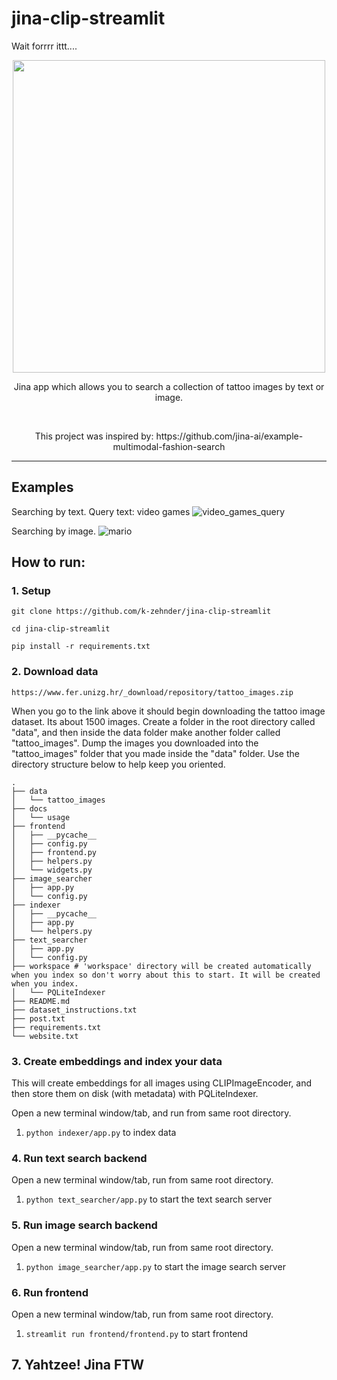 # jina-clip-streamlit

Wait forrrr ittt....
<p align="center">
  <a href=docs/usage/workstitle.jpg>
    <img src="docs/usage/workstitle.jpg" width="500">
  </a>
</p>

<div>
    <p align="center">
        Jina app which allows you to search a collection of tattoo images by text or image.
    </p>
    <br>
    <p align="center">
        This project was inspired by: 
        https://github.com/jina-ai/example-multimodal-fashion-search
    </p>
</div>

----
## Examples
Searching by text.
Query text: video games
![video_games_query](docs/usage/usage_video_games.jpg)

Searching by image.
![mario](docs/usage/usage_image_mario.jpg)

## How to run:

### 1. Setup

```git clone https://github.com/k-zehnder/jina-clip-streamlit```

```cd jina-clip-streamlit```

```pip install -r requirements.txt```

### 2. Download data
```https://www.fer.unizg.hr/_download/repository/tattoo_images.zip```

When you go to the link above it should begin downloading the tattoo image dataset. Its about 1500 images. Create a folder in the root directory called "data", and then inside the data folder make another folder called "tattoo_images". Dump the images you downloaded into the "tattoo_images" folder that you made inside the "data" folder. Use the directory structure below to help keep you oriented.

```
.
├── data
│   └── tattoo_images
├── docs
│   └── usage
├── frontend
│   ├── __pycache__
│   ├── config.py
│   ├── frontend.py
│   ├── helpers.py
│   └── widgets.py
├── image_searcher
│   ├── app.py
│   └── config.py
├── indexer
│   ├── __pycache__
│   ├── app.py
│   └── helpers.py
├── text_searcher
│   ├── app.py
│   └── config.py
├── workspace # 'workspace' directory will be created automatically when you index so don't worry about this to start. It will be created when you index.
│   └── PQLiteIndexer
├── README.md
├── dataset_instructions.txt
├── post.txt
├── requirements.txt
└── website.txt
```

### 3. Create embeddings and index your data

This will create embeddings for all images using CLIPImageEncoder, and then store them on disk (with metadata) with PQLiteIndexer.

Open a new terminal window/tab, and run from same root directory.
1. `python indexer/app.py` to index data 

### 4. Run text search backend

Open a new terminal window/tab, run from same root directory.
1. `python text_searcher/app.py` to start the text search server

### 5. Run image search backend

Open a new terminal window/tab, run from same root directory.
1. `python image_searcher/app.py` to start the image search server

### 6. Run frontend

Open a new terminal window/tab, run from same root directory.
1. `streamlit run frontend/frontend.py` to start frontend

## 7. Yahtzee! Jina FTW